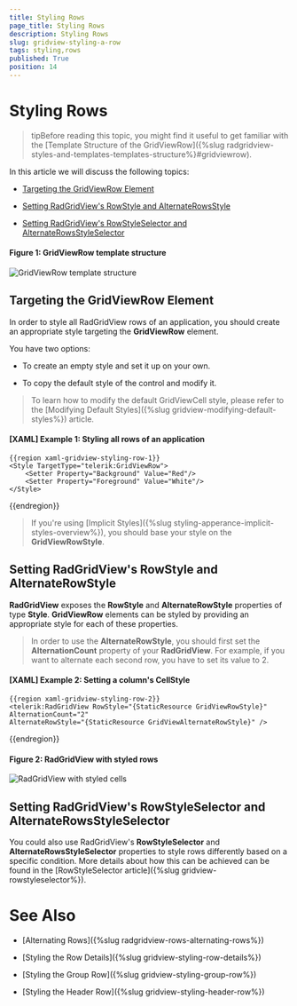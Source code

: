 ```yaml
---
title: Styling Rows
page_title: Styling Rows
description: Styling Rows
slug: gridview-styling-a-row
tags: styling,rows
published: True
position: 14
---
```


# Styling Rows

>tipBefore reading this topic, you might find it useful to get familiar with the [Template Structure of the GridViewRow]({%slug radgridview-styles-and-templates-templates-structure%}#gridviewrow).

In this article we will discuss the following topics:

* [Targeting the GridViewRow Element](#targeting-the-gridviewrow-element)

* [Setting RadGridView's RowStyle and AlternateRowsStyle](#setting-radgridviews-rowstyle-and-alternaterowsstyle)

* [Setting RadGridView's RowStyleSelector and AlternateRowsStyleSelector](#setting-radgridviews-rowstyleselector-and-alternaterowsstyleselector)

#### __Figure 1: GridViewRow template structure__

![GridViewRow template structure](images/gridview-row-template.png)

## Targeting the GridViewRow Element

In order to style all RadGridView rows of an application, you should create an appropriate style targeting the __GridViewRow__ element.

You have two options:

* To create an empty style and set it up on your own.

* To copy the default style of the control and modify it.

>To learn how to modify the default GridViewCell style, please refer to the [Modifying Default Styles]({%slug gridview-modifying-default-styles%}) article.

#### __[XAML] Example 1: Styling all rows of an application__

	{{region xaml-gridview-styling-row-1}}
	<Style TargetType="telerik:GridViewRow">
	    <Setter Property="Background" Value="Red"/>
	    <Setter Property="Foreground" Value="White"/>
	</Style>
{{endregion}}

>If you're using [Implicit Styles]({%slug styling-apperance-implicit-styles-overview%}), you should base your style on the __GridViewRowStyle__.

## Setting RadGridView's RowStyle and AlternateRowStyle

__RadGridView__ exposes the __RowStyle__ and __AlternateRowStyle__ properties of type __Style__. __GridViewRow__ elements can be styled by providing an appropriate style for each of these properties.

>In order to use the __AlternateRowStyle__, you should first set the **AlternationCount** property of your __RadGridView__. For example, if you want to alternate each second row, you have to set its value to 2.

#### __[XAML] Example 2: Setting a column's CellStyle__

	{{region xaml-gridview-styling-row-2}}
	<telerik:RadGridView RowStyle="{StaticResource GridViewRowStyle}"
	AlternationCount="2"
	AlternateRowStyle="{StaticResource GridViewAlternateRowStyle}" />
{{endregion}}

#### __Figure 2: RadGridView with styled rows__

![RadGridView with styled cells](images/gridview-styled-row-and-alternaterow.png)

## Setting RadGridView's RowStyleSelector and AlternateRowsStyleSelector

You could also use RadGridView's **RowStyleSelector** and **AlternateRowsStyleSelector** properties to style rows differently based on a specific condition. More details about how this can be achieved can be found in the [RowStyleSelector article]({%slug gridview-rowstyleselector%}).

# See Also

 * [Alternating Rows]({%slug radgridview-rows-alternating-rows%})

 * [Styling the Row Details]({%slug gridview-styling-row-details%})

 * [Styling the Group Row]({%slug gridview-styling-group-row%})

 * [Styling the Header Row]({%slug gridview-styling-header-row%})
